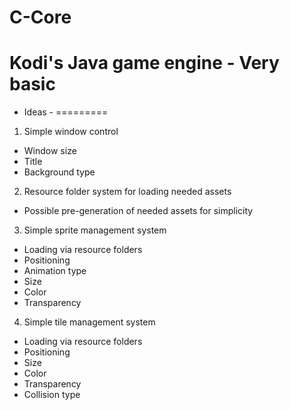 C-Core
======

Kodi's Java game engine - Very basic
====================================

- Ideas -
=========

1. Simple window control
  * Window size
  * Title
  * Background type
2. Resource folder system for loading needed assets
  * Possible pre-generation of needed assets for simplicity
3. Simple sprite management system
  * Loading via resource folders
  * Positioning
  * Animation type
  * Size
  * Color
  * Transparency
4. Simple tile management system
  * Loading via resource folders
  * Positioning
  * Size
  * Color
  * Transparency
  * Collision type
